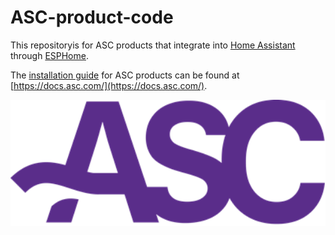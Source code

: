 # ASC-product-code

This repositoryis for ASC products that integrate into [Home Assistant](https://www.home-assistant.io/) through [ESPHome](https://esphome.io/).

The [installation guide](https://doc.asc.com/) for ASC products can be found at [https://docs.asc.com/](https://docs.asc.com/).

<img src="Images/logo.png" width="600">
